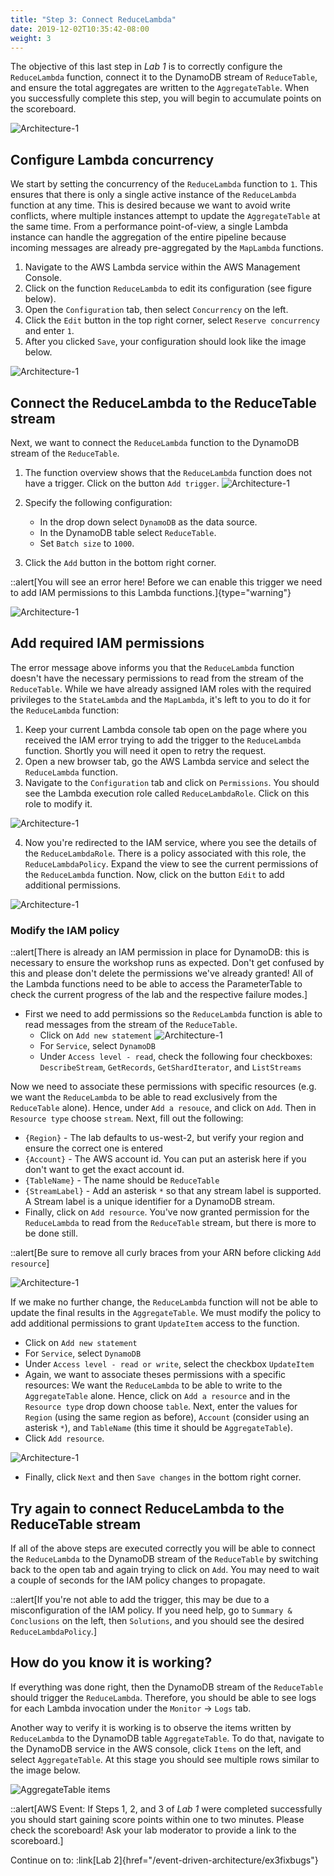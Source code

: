```yaml
---
title: "Step 3: Connect ReduceLambda"
date: 2019-12-02T10:35:42-08:00
weight: 3
---
```


The objective of this last step in *Lab 1* is to correctly configure the `ReduceLambda` function, connect it to the DynamoDB stream of `ReduceTable`, and ensure the total aggregates are written to the `AggregateTable`. When you successfully complete this step, you will begin to accumulate points on the scoreboard.

![Architecture-1](/static/images/event-driven-architecture/architecture/step3.png)

## Configure Lambda concurrency

We start by setting the concurrency of the `ReduceLambda` function to `1`. This ensures that there is only a single active instance of the `ReduceLambda` function at any time. This is desired because we want to avoid write conflicts, where multiple instances attempt to update the `AggregateTable` at the same time.
From a performance point-of-view, a single Lambda instance can handle the aggregation of the entire pipeline because incoming messages are already pre-aggregated by the `MapLambda` functions.
<!-- TODO clarify what we mean by write conflicts -->
1. Navigate to the AWS Lambda service within the AWS Management Console.
2. Click on the function `ReduceLambda` to edit its configuration (see figure below).
3. Open the `Configuration` tab, then select `Concurrency` on the left.
4. Click the `Edit` button in the top right corner, select `Reserve concurrency` and enter `1`.
5. After you clicked `Save`, your configuration should look like the image below.

![Architecture-1](/static/images/event-driven-architecture/lab1/reduce-lambda-concurrency.png)

## Connect the ReduceLambda to the ReduceTable stream

Next, we want to connect the `ReduceLambda` function to the DynamoDB stream of the `ReduceTable`.

1. The function overview shows that the `ReduceLambda` function does not have a trigger. Click on the button `Add trigger`.
![Architecture-1](/static/images/event-driven-architecture/lab1/add-trigger-reduce-lambda.png)

2. Specify the following configuration:
    - In the drop down select `DynamoDB` as the data source.
    - In the DynamoDB table select `ReduceTable`.
    - Set `Batch size` to `1000`.

3. Click the `Add` button in the bottom right corner.

::alert[You will see an error here! Before we can enable this trigger we need to add IAM permissions to this Lambda functions.]{type="warning"}

![Architecture-1](/static/images/event-driven-architecture/lab1/reduce-lambda-error-permissions.png)

## Add required IAM permissions

The error message above informs you that the `ReduceLambda` function doesn't have the necessary permissions to read from the stream of the `ReduceTable`. While we have already assigned IAM roles with the required privileges to the `StateLambda` and the `MapLambda`, it's left to you to do it for the `ReduceLambda` function:

1. Keep your current Lambda console tab open on the page where you received the IAM error trying to add the trigger to the `ReduceLambda` function. Shortly you will need it open to retry the request.
2. Open a new browser tab, go the AWS Lambda service and select the `ReduceLambda` function.
3. Navigate to the `Configuration` tab and click on `Permissions`. You should see the Lambda execution role called `ReduceLambdaRole`. Click on this role to modify it.

![Architecture-1](/static/images/event-driven-architecture/lab1-permissions/click_on_role.png)

4. Now you're redirected to the IAM service, where you see the details of the `ReduceLambdaRole`. There is a policy associated with this role, the `ReduceLambdaPolicy`. Expand the view to see the current permissions of the `ReduceLambda` function. Now, click on the button `Edit` to add additional permissions.

![Architecture-1](/static/images/event-driven-architecture/lab1-permissions/click_on_edit_policy.png)

### Modify the IAM policy  
::alert[There is already an IAM permission in place for DynamoDB: this is necessary to ensure the workshop runs as expected. Don't get confused by this and please don't delete the permissions we've already granted! All of the Lambda functions need to be able to access the ParameterTable to check the current progress of the lab and the respective failure modes.]

* First we need to add permissions so the `ReduceLambda` function is able to read messages from the stream of the `ReduceTable`.
    * Click on `Add new statement`
      ![Architecture-1](/static/images/event-driven-architecture/lab1-permissions/click_add_new_statement.png)
    * For `Service`, select `DynamoDB`
    * Under `Access level - read`, check the following four checkboxes: `DescribeStream`, `GetRecords`, `GetShardIterator`, and `ListStreams`


Now we need to associate these permissions with specific resources (e.g. we want the `ReduceLambda` to be able to read exclusively from the `ReduceTable` alone). Hence, under `Add a resouce`, and click on `Add`. Then in `Resource type` choose `stream`. Next, fill out the following:
 * `{Region}` - The lab defaults to us-west-2, but verify your region and ensure the correct one is entered
 * `{Account}` - The AWS account id. You can put an asterisk here if you don't want to get the exact account id.
 * `{TableName}` - The name should be `ReduceTable`
 * `{StreamLabel}` - Add an asterisk `*` so that any stream label is supported. A Stream label is a unique identifier for a DynamoDB stream.
* Finally, click on `Add resource`. You've now granted permission for the `ReduceLambda` to read from the `ReduceTable` stream, but there is more to be done still.

::alert[Be sure to remove all curly braces from your ARN before clicking `Add resource`]

![Architecture-1](/static/images/event-driven-architecture/lab1-permissions/resource_stream.png)

If we make no further change, the `ReduceLambda` function will not be able to update the final results in the `AggregateTable`. We must modify the policy to add additional permissions to grant `UpdateItem` access to the function.
 * Click on `Add new statement`
 * For `Service`, select  `DynamoDB`
 * Under `Access level - read or write`, select the checkbox `UpdateItem`
* Again, we want to associate theses permissions with a specific resources: We want the `ReduceLambda` to be able to write to the `AggregateTable` alone. Hence, click on `Add a resource` and in the `Resource type` drop down choose `table`. Next, enter the values for `Region` (using the same region as before), `Account` (consider using an asterisk `*`), and `TableName` (this time it should be `AggregateTable`).
* Click `Add resource`.

![Architecture-1](/static/images/event-driven-architecture/lab1-permissions/resource_stream_2.png)

* Finally, click `Next` and then `Save changes` in the bottom right corner.

## Try again to connect ReduceLambda to the ReduceTable stream

If all of the above steps are executed correctly you will be able to connect the `ReduceLambda` to the DynamoDB stream of the `ReduceTable` by switching back to the open tab and again trying to click on `Add`. You may need to wait a couple of seconds for the IAM policy changes to propagate.

::alert[If you're not able to add the trigger, this may be due to a misconfiguration of the IAM policy. If you need help, go to `Summary & Conclusions` on the left, then `Solutions`, and you should see the desired `ReduceLambdaPolicy`.]

## How do you know it is working?

If everything was done right, then the DynamoDB stream of the `ReduceTable` should trigger the `ReduceLambda`. Therefore, you should be able to see logs for each Lambda invocation under the `Monitor` -> `Logs` tab.

Another way to verify it is working is to observe the items written by `ReduceLambda` to the DynamoDB table `AggregateTable`. To do that, navigate to the DynamoDB service in the AWS console, click `Items` on the left, and select `AggregateTable`. At this stage you should see multiple rows similar to the image below.

![AggregateTable items](/static/images/event-driven-architecture/lab1/aggregate-table-items.png)

::alert[AWS Event: If Steps 1, 2, and 3 of *Lab 1* were completed successfully you should start gaining score points within one to two minutes. Please check the scoreboard! Ask your lab moderator to provide a link to the scoreboard.]

Continue on to: :link[Lab 2]{href="/event-driven-architecture/ex3fixbugs"}
